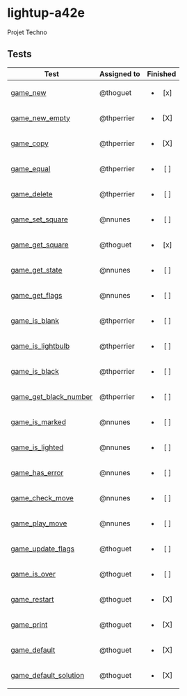 # lightup-a42e

Projet Techno
## Tests

| Test           | Assigned to    | Finished | 
|----------------|---------------|:-----------:|
| [game_new](./game_test_thoguet.c#L49)   | @thoguet |<ul><li>[x] </li></ul> |
| [game_new_empty](./game_test_thperrier.c#L16)   | @thperrier |<ul><li>[X] </li></ul> |
| [game_copy](./game_test_thperrier.c#L32)   | @thperrier |<ul><li>[X] </li></ul> |
| [game_equal](./game_test_thperrier.c#L?)   | @thperrier |<ul><li>[ ] </li></ul> |
| [game_delete](./game_test_thperrier.c#L?)   | @thperrier |<ul><li>[ ] </li></ul> |
| [game_set_square](./game_test_nnunes.c#L?)   | @nnunes |<ul><li>[ ] </li></ul> |
| [game_get_square](./game_test_thoguet.c#L89)   | @thoguet |<ul><li>[x] </li></ul> |
| [game_get_state](./game_test_nnunes.c#L?)   | @nnunes |<ul><li>[ ] </li></ul> |
| [game_get_flags](./game_test_nnunes.c#L?)   | @nnunes |<ul><li>[ ] </li></ul> |
| [game_is_blank](./game_test_thperrier.c#L?)   | @thperrier |<ul><li>[ ] </li></ul> |
| [game_is_lightbulb](./game_test_thperrier.c#L?)   | @thperrier |<ul><li>[ ] </li></ul> |
| [game_is_black](./game_test_thperrier.c#L?)   | @thperrier |<ul><li>[ ] </li></ul> |
| [game_get_black_number](./game_test_thperrier.c#L?)   | @thperrier |<ul><li>[ ] </li></ul> |
| [game_is_marked](./game_test_nnunes.c#L?)   | @nnunes |<ul><li>[ ] </li></ul> |
| [game_is_lighted](./game_test_nnunes.c#L?)   | @nnunes |<ul><li>[ ] </li></ul> |
| [game_has_error](./game_test_nnunes.c#L?)   | @nnunes |<ul><li>[ ] </li></ul> |
| [game_check_move](./game_test_nnunes.c#L?)   | @nnunes |<ul><li>[ ] </li></ul> |
| [game_play_move](./game_test_nnunes.c#L?)   | @nnunes |<ul><li>[ ] </li></ul> |
| [game_update_flags](./game_test_thoguet.c#L?)   | @thoguet |<ul><li>[ ] </li></ul> |
| [game_is_over](./game_test_thoguet.c#L?)   | @thoguet |<ul><li>[ ] </li></ul> |
| [game_restart](./game_test_thoguet.c#L37)   | @thoguet |<ul><li>[X] </li></ul> |
| [game_print](./game_test_thoguet.c#L70)   | @thoguet |<ul><li>[X] </li></ul> |
| [game_default](./game_test_thoguet.c#L107)   | @thoguet |<ul><li>[X] </li></ul> |
| [game_default_solution](./game_test_thoguet.c#L125)   | @thoguet |<ul><li>[X] </li></ul> |
